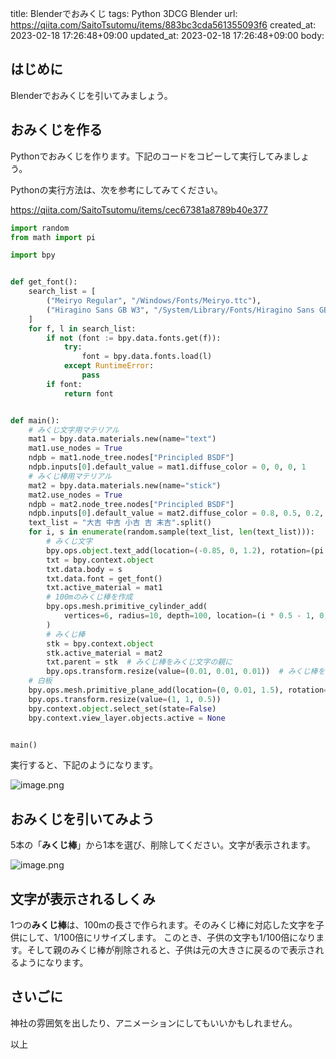 title: Blenderでおみくじ
tags: Python 3DCG Blender
url: https://qiita.com/SaitoTsutomu/items/883bc3cda561355093f6
created_at: 2023-02-18 17:26:48+09:00
updated_at: 2023-02-18 17:26:48+09:00
body:

## はじめに

Blenderでおみくじを引いてみましょう。

## おみくじを作る

Pythonでおみくじを作ります。下記のコードをコピーして実行してみましょう。

Pythonの実行方法は、次を参考にしてみてください。

https://qiita.com/SaitoTsutomu/items/cec67381a8789b40e377

```python
import random
from math import pi

import bpy


def get_font():
    search_list = [
        ("Meiryo Regular", "/Windows/Fonts/Meiryo.ttc"),
        ("Hiragino Sans GB W3", "/System/Library/Fonts/Hiragino Sans GB.ttc"),
    ]
    for f, l in search_list:
        if not (font := bpy.data.fonts.get(f)):
            try:
                font = bpy.data.fonts.load(l)
            except RuntimeError:
                pass
        if font:
            return font


def main():
    # みくじ文字用マテリアル
    mat1 = bpy.data.materials.new(name="text")
    mat1.use_nodes = True
    ndpb = mat1.node_tree.nodes["Principled BSDF"]
    ndpb.inputs[0].default_value = mat1.diffuse_color = 0, 0, 0, 1
    # みくじ棒用マテリアル
    mat2 = bpy.data.materials.new(name="stick")
    mat2.use_nodes = True
    ndpb = mat2.node_tree.nodes["Principled BSDF"]
    ndpb.inputs[0].default_value = mat2.diffuse_color = 0.8, 0.5, 0.2, 1
    text_list = "大吉 中吉 小吉 吉 末吉".split()
    for i, s in enumerate(random.sample(text_list, len(text_list))):
        # みくじ文字
        bpy.ops.object.text_add(location=(-0.85, 0, 1.2), rotation=(pi / 2, 0, 0))
        txt = bpy.context.object
        txt.data.body = s
        txt.data.font = get_font()
        txt.active_material = mat1
        # 100mのみくじ棒を作成
        bpy.ops.mesh.primitive_cylinder_add(
            vertices=6, radius=10, depth=100, location=(i * 0.5 - 1, 0, 0.5)
        )
        # みくじ棒
        stk = bpy.context.object
        stk.active_material = mat2
        txt.parent = stk  # みくじ棒をみくじ文字の親に
        bpy.ops.transform.resize(value=(0.01, 0.01, 0.01))  # みくじ棒を1/100倍に
    # 白板
    bpy.ops.mesh.primitive_plane_add(location=(0, 0.01, 1.5), rotation=(pi / 2, 0, 0))
    bpy.ops.transform.resize(value=(1, 1, 0.5))
    bpy.context.object.select_set(state=False)
    bpy.context.view_layer.objects.active = None


main()
```

実行すると、下記のようになります。

![image.png](https://qiita-image-store.s3.ap-northeast-1.amazonaws.com/0/13955/42ba0965-4308-b6da-c6d1-e6bb458e1543.png)

## おみくじを引いてみよう

5本の「**みくじ棒**」から1本を選び、削除してください。文字が表示されます。

![image.png](https://qiita-image-store.s3.ap-northeast-1.amazonaws.com/0/13955/f39d62c4-b580-98b1-b140-d5ec88e49d11.png)

## 文字が表示されるしくみ

1つの**みくじ棒**は、100mの長さで作られます。そのみくじ棒に対応した文字を子供にして、1/100倍にリサイズします。
このとき、子供の文字も1/100倍になります。そして親のみくじ棒が削除されると、子供は元の大きさに戻るので表示されるようになります。

## さいごに

神社の雰囲気を出したり、アニメーションにしてもいいかもしれません。

以上

